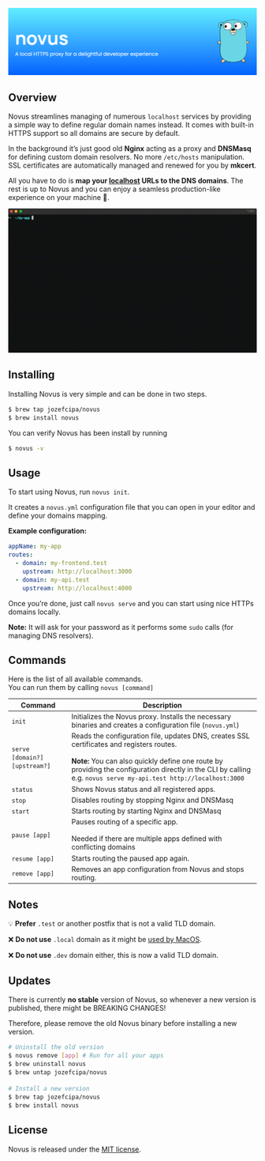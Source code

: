 <p align="center">
  <img src="./assets/banner.png">
</p>

## Overview

Novus streamlines managing of numerous `localhost` services by providing a simple way to define regular domain names instead. It comes with built-in HTTPS support so all domains are secure by default.

In the background it’s just good old **Nginx** acting as a proxy and **DNSMasq** for defining custom domain resolvers. No more `/etc/hosts` manipulation. SSL certificates are automatically managed and renewed for you by **mkcert**.

All you have to do is **map your [localhost](http://localhost) URLs to the DNS domains**. The rest is up to Novus and you can enjoy a seamless production-like experience on your machine 💯.

<p align="center">
  <img src="./assets/novus.gif">
</p>

## Installing

Installing Novus is very simple and can be done in two steps.

```bash
$ brew tap jozefcipa/novus
$ brew install novus
```

You can verify Novus has been install by running

```bash
$ novus -v
```

## Usage

To start using Novus, run `novus init`.

It creates a `novus.yml` configuration file that you can open in your editor and define your domains mapping.

**Example configuration:**

```yaml
appName: my-app
routes:
  - domain: my-frontend.test
    upstream: http://localhost:3000
  - domain: my-api.test
    upstream: http://localhost:4000
```

Once you’re done, just call `novus serve` and you can start using nice HTTPs domains locally.

**Note:** It will ask for your password as it performs some `sudo` calls (for managing DNS resolvers).

## Commands

Here is the list of all available commands.<br/>
You can run them by calling `novus [command]`

| Command | Description |
| ------- | ----------- |
| `init` | Initializes the Novus proxy. Installs the necessary binaries and creates a configuration file (`novus.yml`) |
| `serve [domain?] [upstream?]`  | Reads the configuration file, updates DNS, creates SSL certificates and registers routes. <br><br>**Note:** You can also quickly define one route by providing the configuration directly in the CLI by calling e.g. `novus serve my-api.test http://localhost:3000` |
| `status` | Shows Novus status and all registered apps. |
| `stop` | Disables routing by stopping Nginx and DNSMasq |
| `start` | Starts routing by starting Nginx and DNSMasq |
| `pause [app]` | Pauses routing of a specific app. <br><br> Needed if there are multiple apps defined with conflicting domains |
| `resume [app]` | Starts routing the paused app again. |
| `remove [app]` | Removes an app configuration from Novus and stops routing. |

## Notes

💡 **Prefer** `.test` or another postfix that is not a valid TLD domain.

❌  **Do not use** `.local` domain as it might be [used by MacOS](https://support.apple.com/en-us/101471).

❌  **Do not use** `.dev` domain either, this is now a valid TLD domain.

## Updates
There is currently **no stable** version of Novus, so whenever a new version is published, there might be BREAKING CHANGES!

Therefore, please remove the old Novus binary before installing a new version.

```bash
# Uninstall the old version
$ novus remove [app] # Run for all your apps
$ brew uninstall novus
$ brew untap jozefcipa/novus

# Install a new version
$ brew tap jozefcipa/novus
$ brew install novus
```

## **License**

Novus is released under the [MIT license](./LICENSE).
